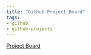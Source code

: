 ```yaml
---
title: "Github Project Board"
tags:
- github
- github-projects
---
```


[Project Board](https://github.com/users/itsjpb/projects/2/views/1)
